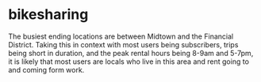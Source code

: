 # bikesharing

The busiest ending locations are between Midtown and the Financial District. Taking this in context with most users being subscribers, trips being short in duration, and the peak rental hours being 8-9am and 5-7pm, it is likely that most users are locals who live in this area and rent going to and coming form work.
